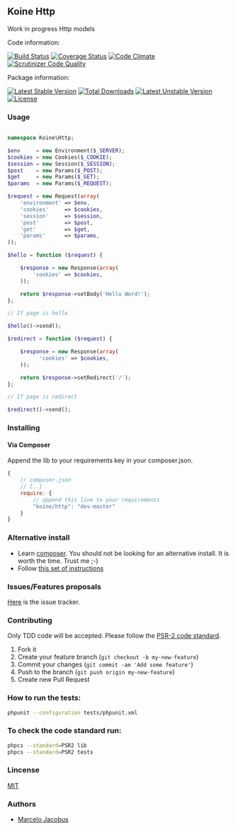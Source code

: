 Koine Http
-----------------

Work in progress Http models

Code information:

[![Build Status](https://travis-ci.org/koinephp/Http.png?branch=master)](https://travis-ci.org/koinephp/Http)
[![Coverage Status](https://coveralls.io/repos/koinephp/Http/badge.png?branch=master)](https://coveralls.io/r/koinephp/Http?branch=master)
[![Code Climate](https://codeclimate.com/github/koinephp/Http.png)](https://codeclimate.com/github/koinephp/Http)
[![Scrutinizer Code Quality](https://scrutinizer-ci.com/g/koinephp/Http/badges/quality-score.png?b=master)](https://scrutinizer-ci.com/g/koinephp/Http/?branch=master)

Package information:

[![Latest Stable Version](https://poser.pugx.org/koine/http/v/stable.svg)](https://packagist.org/packages/koine/http)
[![Total Downloads](https://poser.pugx.org/koine/http/downloads.svg)](https://packagist.org/packages/koine/http)
[![Latest Unstable Version](https://poser.pugx.org/koine/http/v/unstable.svg)](https://packagist.org/packages/koine/http)
[![License](https://poser.pugx.org/koine/http/license.svg)](https://packagist.org/packages/koine/http)

### Usage

```php

namespace Koine\Http;

$env     = new Environment($_SERVER);
$cookies = new Cookies($_COOKIE);
$session = new Session($_SESSION);
$post    = new Params($_POST);
$get     = new Params($_GET);
$params  = new Params($_REQUEST);

$request = new Request(array(
    'environment' => $env,
    'cookies'     => $cookies,
    'session'     => $session,
    'post'        => $post,
    'get'         => $get,
    'params'      => $params,
));

$hello = function ($request) {

    $response = new Response(array(
        'cookies' => $cookies,
    ));

    return $response->setBody('Hello Word!');
};

// If page is hello

$hello()->send();

$redirect = function ($request) {

    $response = new Response(array(
          'cookies' => $cookies,
    ));

    return $response->setRedirect('/');
};

// If page is redirect

$redirect()->send();

```

### Installing

#### Via Composer
Append the lib to your requirements key in your composer.json.

```javascript
{
    // composer.json
    // [..]
    require: {
        // append this line to your requirements
        "koine/http": "dev-master"
    }
}
```

### Alternative install
- Learn [composer](https://getcomposer.org). You should not be looking for an alternative install. It is worth the time. Trust me ;-)
- Follow [this set of instructions](#installing-via-composer)

### Issues/Features proposals

[Here](https://github.com/koinephp/http/issues) is the issue tracker.

### Contributing

Only TDD code will be accepted. Please follow the [PSR-2 code standard](https://github.com/php-fig/fig-standards/blob/master/accepted/PSR-2-coding-style-guide.md).

1. Fork it
2. Create your feature branch (`git checkout -b my-new-feature`)
3. Commit your changes (`git commit -am 'Add some feature'`)
4. Push to the branch (`git push origin my-new-feature`)
5. Create new Pull Request

### How to run the tests:

```bash
phpunit --configuration tests/phpunit.xml
```

### To check the code standard run:

```bash
phpcs --standard=PSR2 lib
phpcs --standard=PSR2 tests
```

### Lincense
[MIT](MIT-LICENSE)

### Authors

- [Marcelo Jacobus](https://github.com/mjacobus)
